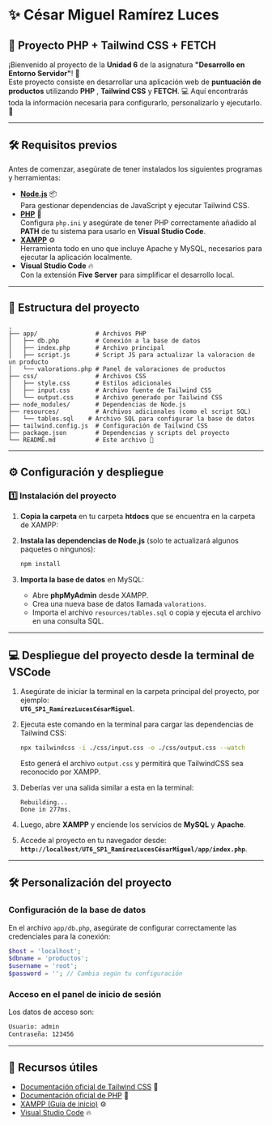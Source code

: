 # ✨ César Miguel Ramírez Luces  
## 🌟 Proyecto PHP + Tailwind CSS + FETCH

¡Bienvenido al proyecto de la **Unidad 6** de la asignatura **"Desarrollo en Entorno Servidor"**! 🎉  
Este proyecto consiste en desarrollar una aplicación web de **puntuación de productos** utilizando **PHP** , **Tailwind CSS** y **FETCH**. 💻 Aquí encontrarás toda la información necesaria para configurarlo, personalizarlo y ejecutarlo. 🚀  

---

## 🛠️ Requisitos previos  

Antes de comenzar, asegúrate de tener instalados los siguientes programas y herramientas:  

- [**Node.js**](https://nodejs.org) 📦  
  Para gestionar dependencias de JavaScript y ejecutar Tailwind CSS.  
- [**PHP**](https://www.php.net) 🐘  
  Configura `php.ini` y asegúrate de tener PHP correctamente añadido al **PATH** de tu sistema para usarlo en **Visual Studio Code**.  
- [**XAMPP**](https://www.apachefriends.org/es/download.html) ⚙️  
  Herramienta todo en uno que incluye Apache y MySQL, necesarios para ejecutar la aplicación localmente.  
- **Visual Studio Code** 🔥  
  Con la extensión **Five Server** para simplificar el desarrollo local.  

---

## 📂 Estructura del proyecto  

```plaintext
.
├── app/                # Archivos PHP
│   ├── db.php          # Conexión a la base de datos
│   ├── index.php       # Archivo principal
│   ├── script.js       # Script JS para actualizar la valoracion de un producto
│   └── valorations.php # Panel de valoraciones de productos
├── css/                # Archivos CSS
│   ├── style.css       # Estilos adicionales
│   ├── input.css       # Archivo fuente de Tailwind CSS
│   └── output.css      # Archivo generado por Tailwind CSS
├── node_modules/       # Dependencias de Node.js
├── resources/          # Archivos adicionales (como el script SQL)
│   └── tables.sql    # Archivo SQL para configurar la base de datos
├── tailwind.config.js  # Configuración de Tailwind CSS
├── package.json        # Dependencias y scripts del proyecto
└── README.md           # Este archivo 📖
```

---

## ⚙️ Configuración y despliegue  

### 1️⃣ Instalación del proyecto  

1. **Copia la carpeta** en tu carpeta **htdocs** que se encuentra en la carpeta de XAMPP:  

2. **Instala las dependencias de Node.js** (solo te actualizará algunos paquetes o ningunos):  
   ```bash
   npm install
   ```

3. **Importa la base de datos** en MySQL:  
   - Abre **phpMyAdmin** desde XAMPP.  
   - Crea una nueva base de datos llamada `valorations`.  
   - Importa el archivo `resources/tables.sql` o copia y ejecuta el archivo en una consulta SQL.  

---

## 💻 Despliegue del proyecto desde la terminal de VSCode  

1. Asegúrate de iniciar la terminal en la carpeta principal del proyecto, por ejemplo:  
   **`UT6_SP1_RamírezLucesCésarMiguel`**.  

2. Ejecuta este comando en la terminal para cargar las dependencias de Tailwind CSS:  
   ```bash
   npx tailwindcss -i ./css/input.css -o ./css/output.css --watch
   ```

   Esto generá el archivo `output.css` y permitirá que TailwindCSS sea reconocido por XAMPP.  

3. Deberías ver una salida similar a esta en la terminal:  
   ```plaintext
   Rebuilding...
   Done in 277ms.
   ```

4. Luego, abre **XAMPP** y enciende los servicios de **MySQL** y **Apache**.  

5. Accede al proyecto en tu navegador desde:  
   **`http://localhost/UT6_SP1_RamírezLucesCésarMiguel/app/index.php`**.  

---

## 🛠️ Personalización del proyecto  

### Configuración de la base de datos  

En el archivo `app/db.php`, asegúrate de configurar correctamente las credenciales para la conexión:  
```php
$host = 'localhost';
$dbname = 'productos';
$username = 'root';
$password = ''; // Cambia según tu configuración
```

### Acceso en el panel de inicio de sesión
Los datos de acceso son:
```bash
Usuario: admin
Contraseña: 123456
```

---

## 🔗 Recursos útiles  

- [Documentación oficial de Tailwind CSS](https://tailwindcss.com/docs) 📓  
- [Documentación oficial de PHP](https://www.php.net/docs.php) 🐘  
- [XAMPP (Guía de inicio)](https://www.apachefriends.org/es/index.html) ⚙️  
- [Visual Studio Code](https://code.visualstudio.com) 🔥  


